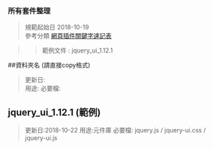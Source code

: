 ###  所有套件整理
>規範起始日 2018-10-19  
>參考分類  [網頁插件關鍵字速記表](https://drive.google.com/file/d/0B2e3VLlpmcU4aTlhdlhzTGgzVUE/view)

>> 範例文件 : jquery_ui_1.12.1 

##資料夾名 
(請直接copy格式)

>更新日:   
>用途:
>必要檔: 


## jquery_ui_1.12.1 (範例)

>更新日:2018-10-22
>用途:元件庫 
>必要檔: jquery.js / jquery-ui.css / jquery-ui.js


